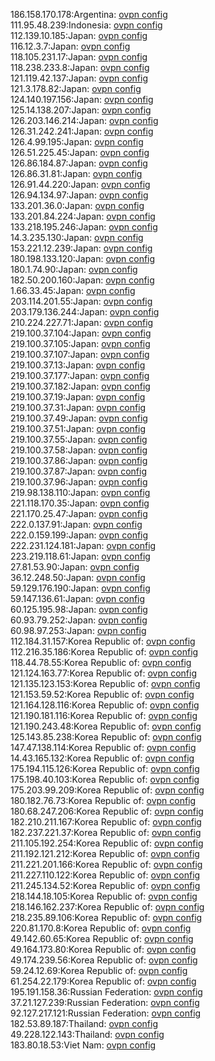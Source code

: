 186.158.170.178:Argentina: [ovpn config](vpn/186_158_170_178.ovpn)  
111.95.48.239:Indonesia: [ovpn config](vpn/111_95_48_239.ovpn)  
112.139.10.185:Japan: [ovpn config](vpn/112_139_10_185.ovpn)  
116.12.3.7:Japan: [ovpn config](vpn/116_12_3_7.ovpn)  
118.105.231.17:Japan: [ovpn config](vpn/118_105_231_17.ovpn)  
118.238.233.8:Japan: [ovpn config](vpn/118_238_233_8.ovpn)  
121.119.42.137:Japan: [ovpn config](vpn/121_119_42_137.ovpn)  
121.3.178.82:Japan: [ovpn config](vpn/121_3_178_82.ovpn)  
124.140.197.156:Japan: [ovpn config](vpn/124_140_197_156.ovpn)  
125.14.138.207:Japan: [ovpn config](vpn/125_14_138_207.ovpn)  
126.203.146.214:Japan: [ovpn config](vpn/126_203_146_214.ovpn)  
126.31.242.241:Japan: [ovpn config](vpn/126_31_242_241.ovpn)  
126.4.99.195:Japan: [ovpn config](vpn/126_4_99_195.ovpn)  
126.51.225.45:Japan: [ovpn config](vpn/126_51_225_45.ovpn)  
126.86.184.87:Japan: [ovpn config](vpn/126_86_184_87.ovpn)  
126.86.31.81:Japan: [ovpn config](vpn/126_86_31_81.ovpn)  
126.91.44.220:Japan: [ovpn config](vpn/126_91_44_220.ovpn)  
126.94.134.97:Japan: [ovpn config](vpn/126_94_134_97.ovpn)  
133.201.36.0:Japan: [ovpn config](vpn/133_201_36_0.ovpn)  
133.201.84.224:Japan: [ovpn config](vpn/133_201_84_224.ovpn)  
133.218.195.246:Japan: [ovpn config](vpn/133_218_195_246.ovpn)  
14.3.235.130:Japan: [ovpn config](vpn/14_3_235_130.ovpn)  
153.221.12.239:Japan: [ovpn config](vpn/153_221_12_239.ovpn)  
180.198.133.120:Japan: [ovpn config](vpn/180_198_133_120.ovpn)  
180.1.74.90:Japan: [ovpn config](vpn/180_1_74_90.ovpn)  
182.50.200.160:Japan: [ovpn config](vpn/182_50_200_160.ovpn)  
1.66.33.45:Japan: [ovpn config](vpn/1_66_33_45.ovpn)  
203.114.201.55:Japan: [ovpn config](vpn/203_114_201_55.ovpn)  
203.179.136.244:Japan: [ovpn config](vpn/203_179_136_244.ovpn)  
210.224.227.71:Japan: [ovpn config](vpn/210_224_227_71.ovpn)  
219.100.37.104:Japan: [ovpn config](vpn/219_100_37_104.ovpn)  
219.100.37.105:Japan: [ovpn config](vpn/219_100_37_105.ovpn)  
219.100.37.107:Japan: [ovpn config](vpn/219_100_37_107.ovpn)  
219.100.37.13:Japan: [ovpn config](vpn/219_100_37_13.ovpn)  
219.100.37.177:Japan: [ovpn config](vpn/219_100_37_177.ovpn)  
219.100.37.182:Japan: [ovpn config](vpn/219_100_37_182.ovpn)  
219.100.37.19:Japan: [ovpn config](vpn/219_100_37_19.ovpn)  
219.100.37.31:Japan: [ovpn config](vpn/219_100_37_31.ovpn)  
219.100.37.49:Japan: [ovpn config](vpn/219_100_37_49.ovpn)  
219.100.37.51:Japan: [ovpn config](vpn/219_100_37_51.ovpn)  
219.100.37.55:Japan: [ovpn config](vpn/219_100_37_55.ovpn)  
219.100.37.58:Japan: [ovpn config](vpn/219_100_37_58.ovpn)  
219.100.37.86:Japan: [ovpn config](vpn/219_100_37_86.ovpn)  
219.100.37.87:Japan: [ovpn config](vpn/219_100_37_87.ovpn)  
219.100.37.96:Japan: [ovpn config](vpn/219_100_37_96.ovpn)  
219.98.138.110:Japan: [ovpn config](vpn/219_98_138_110.ovpn)  
221.118.170.35:Japan: [ovpn config](vpn/221_118_170_35.ovpn)  
221.170.25.47:Japan: [ovpn config](vpn/221_170_25_47.ovpn)  
222.0.137.91:Japan: [ovpn config](vpn/222_0_137_91.ovpn)  
222.0.159.199:Japan: [ovpn config](vpn/222_0_159_199.ovpn)  
222.231.124.181:Japan: [ovpn config](vpn/222_231_124_181.ovpn)  
223.219.118.61:Japan: [ovpn config](vpn/223_219_118_61.ovpn)  
27.81.53.90:Japan: [ovpn config](vpn/27_81_53_90.ovpn)  
36.12.248.50:Japan: [ovpn config](vpn/36_12_248_50.ovpn)  
59.129.176.190:Japan: [ovpn config](vpn/59_129_176_190.ovpn)  
59.147.136.61:Japan: [ovpn config](vpn/59_147_136_61.ovpn)  
60.125.195.98:Japan: [ovpn config](vpn/60_125_195_98.ovpn)  
60.93.79.252:Japan: [ovpn config](vpn/60_93_79_252.ovpn)  
60.98.97.253:Japan: [ovpn config](vpn/60_98_97_253.ovpn)  
112.184.31.157:Korea Republic of: [ovpn config](vpn/112_184_31_157.ovpn)  
112.216.35.186:Korea Republic of: [ovpn config](vpn/112_216_35_186.ovpn)  
118.44.78.55:Korea Republic of: [ovpn config](vpn/118_44_78_55.ovpn)  
121.124.163.77:Korea Republic of: [ovpn config](vpn/121_124_163_77.ovpn)  
121.135.123.153:Korea Republic of: [ovpn config](vpn/121_135_123_153.ovpn)  
121.153.59.52:Korea Republic of: [ovpn config](vpn/121_153_59_52.ovpn)  
121.164.128.116:Korea Republic of: [ovpn config](vpn/121_164_128_116.ovpn)  
121.190.181.116:Korea Republic of: [ovpn config](vpn/121_190_181_116.ovpn)  
121.190.243.48:Korea Republic of: [ovpn config](vpn/121_190_243_48.ovpn)  
125.143.85.238:Korea Republic of: [ovpn config](vpn/125_143_85_238.ovpn)  
147.47.138.114:Korea Republic of: [ovpn config](vpn/147_47_138_114.ovpn)  
14.43.165.132:Korea Republic of: [ovpn config](vpn/14_43_165_132.ovpn)  
175.194.115.126:Korea Republic of: [ovpn config](vpn/175_194_115_126.ovpn)  
175.198.40.103:Korea Republic of: [ovpn config](vpn/175_198_40_103.ovpn)  
175.203.99.209:Korea Republic of: [ovpn config](vpn/175_203_99_209.ovpn)  
180.182.76.73:Korea Republic of: [ovpn config](vpn/180_182_76_73.ovpn)  
180.68.247.206:Korea Republic of: [ovpn config](vpn/180_68_247_206.ovpn)  
182.210.211.167:Korea Republic of: [ovpn config](vpn/182_210_211_167.ovpn)  
182.237.221.37:Korea Republic of: [ovpn config](vpn/182_237_221_37.ovpn)  
211.105.192.254:Korea Republic of: [ovpn config](vpn/211_105_192_254.ovpn)  
211.192.121.212:Korea Republic of: [ovpn config](vpn/211_192_121_212.ovpn)  
211.221.201.166:Korea Republic of: [ovpn config](vpn/211_221_201_166.ovpn)  
211.227.110.122:Korea Republic of: [ovpn config](vpn/211_227_110_122.ovpn)  
211.245.134.52:Korea Republic of: [ovpn config](vpn/211_245_134_52.ovpn)  
218.144.18.105:Korea Republic of: [ovpn config](vpn/218_144_18_105.ovpn)  
218.146.162.237:Korea Republic of: [ovpn config](vpn/218_146_162_237.ovpn)  
218.235.89.106:Korea Republic of: [ovpn config](vpn/218_235_89_106.ovpn)  
220.81.170.8:Korea Republic of: [ovpn config](vpn/220_81_170_8.ovpn)  
49.142.60.65:Korea Republic of: [ovpn config](vpn/49_142_60_65.ovpn)  
49.164.173.80:Korea Republic of: [ovpn config](vpn/49_164_173_80.ovpn)  
49.174.239.56:Korea Republic of: [ovpn config](vpn/49_174_239_56.ovpn)  
59.24.12.69:Korea Republic of: [ovpn config](vpn/59_24_12_69.ovpn)  
61.254.22.179:Korea Republic of: [ovpn config](vpn/61_254_22_179.ovpn)  
195.191.158.36:Russian Federation: [ovpn config](vpn/195_191_158_36.ovpn)  
37.21.127.239:Russian Federation: [ovpn config](vpn/37_21_127_239.ovpn)  
92.127.217.121:Russian Federation: [ovpn config](vpn/92_127_217_121.ovpn)  
182.53.89.187:Thailand: [ovpn config](vpn/182_53_89_187.ovpn)  
49.228.122.143:Thailand: [ovpn config](vpn/49_228_122_143.ovpn)  
183.80.18.53:Viet Nam: [ovpn config](vpn/183_80_18_53.ovpn)  
